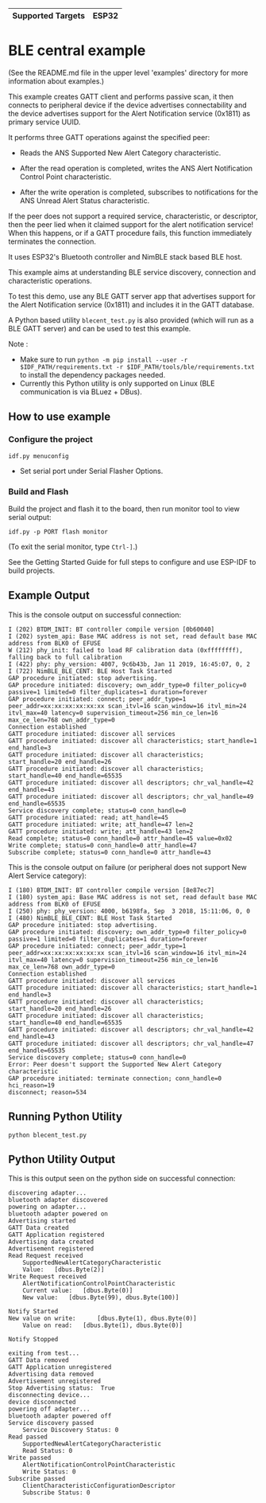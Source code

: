 | Supported Targets | ESP32 |
| ----------------- | ----- |

# BLE central example

(See the README.md file in the upper level 'examples' directory for more information about examples.)

This example creates GATT client and performs passive scan, it then connects to peripheral device if the device advertises connectability and the device advertises support for the Alert Notification service (0x1811) as primary service UUID.

It performs three GATT operations against the specified peer:

* Reads the ANS Supported New Alert Category characteristic.

* After the read operation is completed, writes the ANS Alert Notification Control Point characteristic.

* After the write operation is completed, subscribes to notifications for the ANS Unread Alert Status characteristic.

If the peer does not support a required service, characteristic, or descriptor, then the peer lied when it claimed support for the alert notification service! When this happens, or if a GATT procedure fails, this function immediately terminates the connection.

It uses ESP32's Bluetooth controller and NimBLE stack based BLE host.

This example aims at understanding BLE service discovery, connection and characteristic operations.

To test this demo, use any BLE GATT server app that advertises support for the Alert Notification service (0x1811) and includes it in the GATT database.

A Python based utility `blecent_test.py` is also provided (which will run as a BLE GATT server) and can be used to test this example.   

Note :

* Make sure to run `python -m pip install --user -r $IDF_PATH/requirements.txt -r $IDF_PATH/tools/ble/requirements.txt` to install the dependency packages needed.
* Currently this Python utility is only supported on Linux (BLE communication is via BLuez + DBus).

## How to use example

### Configure the project

```
idf.py menuconfig
```

* Set serial port under Serial Flasher Options.

### Build and Flash

Build the project and flash it to the board, then run monitor tool to view serial output:

```
idf.py -p PORT flash monitor
```

(To exit the serial monitor, type ``Ctrl-]``.)

See the Getting Started Guide for full steps to configure and use ESP-IDF to build projects.

## Example Output

This is the console output on successful connection:

```
I (202) BTDM_INIT: BT controller compile version [0b60040]
I (202) system_api: Base MAC address is not set, read default base MAC address from BLK0 of EFUSE
W (212) phy_init: failed to load RF calibration data (0xffffffff), falling back to full calibration
I (422) phy: phy_version: 4007, 9c6b43b, Jan 11 2019, 16:45:07, 0, 2
I (722) NimBLE_BLE_CENT: BLE Host Task Started
GAP procedure initiated: stop advertising.
GAP procedure initiated: discovery; own_addr_type=0 filter_policy=0 passive=1 limited=0 filter_duplicates=1 duration=forever
GAP procedure initiated: connect; peer_addr_type=1 peer_addr=xx:xx:xx:xx:xx:xx scan_itvl=16 scan_window=16 itvl_min=24 itvl_max=40 latency=0 supervision_timeout=256 min_ce_len=16 max_ce_len=768 own_addr_type=0
Connection established
GATT procedure initiated: discover all services
GATT procedure initiated: discover all characteristics; start_handle=1 end_handle=3
GATT procedure initiated: discover all characteristics; start_handle=20 end_handle=26
GATT procedure initiated: discover all characteristics; start_handle=40 end_handle=65535
GATT procedure initiated: discover all descriptors; chr_val_handle=42 end_handle=43
GATT procedure initiated: discover all descriptors; chr_val_handle=49 end_handle=65535
Service discovery complete; status=0 conn_handle=0
GATT procedure initiated: read; att_handle=45
GATT procedure initiated: write; att_handle=47 len=2
GATT procedure initiated: write; att_handle=43 len=2
Read complete; status=0 conn_handle=0 attr_handle=45 value=0x02
Write complete; status=0 conn_handle=0 attr_handle=47
Subscribe complete; status=0 conn_handle=0 attr_handle=43
```

This is the console output on failure (or peripheral does not support New Alert Service category):

```
I (180) BTDM_INIT: BT controller compile version [8e87ec7]
I (180) system_api: Base MAC address is not set, read default base MAC address from BLK0 of EFUSE
I (250) phy: phy_version: 4000, b6198fa, Sep  3 2018, 15:11:06, 0, 0
I (480) NimBLE_BLE_CENT: BLE Host Task Started
GAP procedure initiated: stop advertising.
GAP procedure initiated: discovery; own_addr_type=0 filter_policy=0 passive=1 limited=0 filter_duplicates=1 duration=forever
GAP procedure initiated: connect; peer_addr_type=1 peer_addr=xx:xx:xx:xx:xx:xx scan_itvl=16 scan_window=16 itvl_min=24 itvl_max=40 latency=0 supervision_timeout=256 min_ce_len=16 max_ce_len=768 own_addr_type=0
Connection established
GATT procedure initiated: discover all services
GATT procedure initiated: discover all characteristics; start_handle=1 end_handle=3
GATT procedure initiated: discover all characteristics; start_handle=20 end_handle=26
GATT procedure initiated: discover all characteristics; start_handle=40 end_handle=65535
GATT procedure initiated: discover all descriptors; chr_val_handle=42 end_handle=43
GATT procedure initiated: discover all descriptors; chr_val_handle=47 end_handle=65535
Service discovery complete; status=0 conn_handle=0
Error: Peer doesn't support the Supported New Alert Category characteristic
GAP procedure initiated: terminate connection; conn_handle=0 hci_reason=19
disconnect; reason=534
```

## Running Python Utility

```
python blecent_test.py
```

## Python Utility Output

This is this output seen on the python side on successful connection:

```
discovering adapter...
bluetooth adapter discovered
powering on adapter...
bluetooth adapter powered on
Advertising started
GATT Data created
GATT Application registered
Advertising data created
Advertisement registered
Read Request received
 	SupportedNewAlertCategoryCharacteristic
	Value: 	 [dbus.Byte(2)]
Write Request received
 	AlertNotificationControlPointCharacteristic
	Current value: 	 [dbus.Byte(0)]
	New value: 	 [dbus.Byte(99), dbus.Byte(100)]

Notify Started
New value on write: 	 [dbus.Byte(1), dbus.Byte(0)]
	Value on read: 	 [dbus.Byte(1), dbus.Byte(0)]

Notify Stopped

exiting from test...
GATT Data removed
GATT Application unregistered
Advertising data removed
Advertisement unregistered
Stop Advertising status:  True
disconnecting device...
device disconnected
powering off adapter...
bluetooth adapter powered off
Service discovery passed
	Service Discovery Status: 0
Read passed
	SupportedNewAlertCategoryCharacteristic
	Read Status: 0
Write passed
	AlertNotificationControlPointCharacteristic
	Write Status: 0
Subscribe passed
	ClientCharacteristicConfigurationDescriptor
	Subscribe Status: 0
```
